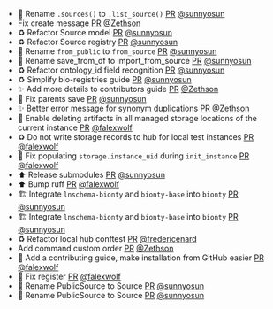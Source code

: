 - 🚚 Rename `.sources()` to `.list_source()` [PR](https://github.com/laminlabs/lamindb/pull/1775) [@sunnyosun](https://github.com/sunnyosun)
- Fix create message [PR](https://github.com/laminlabs/lamindb/pull/1777) [@Zethson](https://github.com/Zethson)
- ♻️ Refactor Source model [PR](https://github.com/laminlabs/lamindb/pull/1774) [@sunnyosun](https://github.com/sunnyosun)
- ♻️ Refactor Source registry [PR](https://github.com/laminlabs/lamindb-setup/pull/811) [@sunnyosun](https://github.com/sunnyosun)
- 🚚 Rename `from_public` to `from_source` [PR](https://github.com/laminlabs/lamindb/pull/1773) [@sunnyosun](https://github.com/sunnyosun)
- 🚚 Rename save_from_df to import_from_source [PR](https://github.com/laminlabs/lamindb/pull/1772) [@sunnyosun](https://github.com/sunnyosun)
- ♻️ Refactor ontology_id field recognition [PR](https://github.com/laminlabs/lamindb/pull/1771) [@sunnyosun](https://github.com/sunnyosun)
- ♻️ Simplify bio-registries guide [PR](https://github.com/laminlabs/lamindb/pull/1770) [@sunnyosun](https://github.com/sunnyosun)
- ✨ Add more details to contributors guide [PR](https://github.com/laminlabs/lamindb/pull/1769) [@Zethson](https://github.com/Zethson)
- 🐛 Fix parents save [PR](https://github.com/laminlabs/lamindb/pull/1767) [@sunnyosun](https://github.com/sunnyosun)
- ✨ Better error message for synonym duplications [PR](https://github.com/laminlabs/lamindb/pull/1764) [@Zethson](https://github.com/Zethson)
- 🎨 Enable deleting artifacts in all managed storage locations of the current instance [PR](https://github.com/laminlabs/lamindb/pull/1762) [@falexwolf](https://github.com/falexwolf)
- ♻️ Do not write storage records to hub for local test instances [PR](https://github.com/laminlabs/lamindb-setup/pull/809) [@falexwolf](https://github.com/falexwolf)
- 🐛 Fix populating `storage.instance_uid` during `init_instance` [PR](https://github.com/laminlabs/lamindb-setup/pull/808) [@falexwolf](https://github.com/falexwolf)
- ⬆️ Release submodules [PR](https://github.com/laminlabs/lamindb/pull/1766) [@sunnyosun](https://github.com/sunnyosun)
- ⬆️ Bump ruff [PR](https://github.com/laminlabs/lamindb/pull/1763) [@falexwolf](https://github.com/falexwolf)
- 🏗️ Integrate `lnschema-bionty` and `bionty-base` into `bionty` [PR](https://github.com/laminlabs/lamindb/pull/1757) [@sunnyosun](https://github.com/sunnyosun)
- 🏗️ Integrate `lnschema-bionty` and `bionty-base` into `bionty` [PR](https://github.com/laminlabs/lamindb-setup/pull/806) [@sunnyosun](https://github.com/sunnyosun)
- ♻️ Refactor local hub conftest [PR](https://github.com/laminlabs/lamindb-setup/pull/807) [@fredericenard](https://github.com/fredericenard)
- Add command custom order [PR](https://github.com/laminlabs/lamin-cli/pull/56) [@Zethson](https://github.com/Zethson)
- 👷 Add a contributing guide, make installation from GitHub easier [PR](https://github.com/laminlabs/lamindb/pull/1760) [@falexwolf](https://github.com/falexwolf)
- 🐛 Fix register [PR](https://github.com/laminlabs/lamindb-setup/pull/805) [@falexwolf](https://github.com/falexwolf)
- 🚚 Rename PublicSource to Source [PR](https://github.com/laminlabs/lamindb/pull/1755) [@sunnyosun](https://github.com/sunnyosun)
- 🚚 Rename PublicSource to Source [PR](https://github.com/laminlabs/lamindb-setup/pull/804) [@sunnyosun](https://github.com/sunnyosun)
